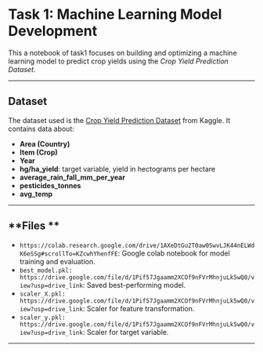 
# Task 1: Machine Learning Model Development

This a notebook of task1 focuses on building and optimizing a machine learning model to predict crop yields using the *Crop Yield Prediction Dataset*.

---
## **Dataset**
The dataset used is the [Crop Yield Prediction Dataset](https://www.kaggle.com/datasets/mrigaankjaswal/crop-yield-prediction-dataset/data) from Kaggle. It contains data about:
- **Area (Country)**
- **Item (Crop)**
- **Year**
- **hg/ha_yield**: target variable, yield in hectograms per hectare
- **average_rain_fall_mm_per_year**
- **pesticides_tonnes**
- **avg_temp**
---
## **Files **
- `https://colab.research.google.com/drive/1AXeDtGu2T0aw0SwvLJK44nELWdK6eSSg#scrollTo=KZcwhYhenfFE`: Google colab notebook for model training and evaluation.
- `best_model.pkl: https://drive.google.com/file/d/1Pif57Jgaamm2XCOf9nFVrMhnjuLk5wQ0/view?usp=drive_link`: Saved best-performing model.
- `scaler_X.pkl: https://drive.google.com/file/d/1Pif57Jgaamm2XCOf9nFVrMhnjuLk5wQ0/view?usp=drive_link`: Scaler for feature transformation.
- `scaler_y.pkl: https://drive.google.com/file/d/1Pif57Jgaamm2XCOf9nFVrMhnjuLk5wQ0/view?usp=drive_link`: Scaler for target variable.

---
